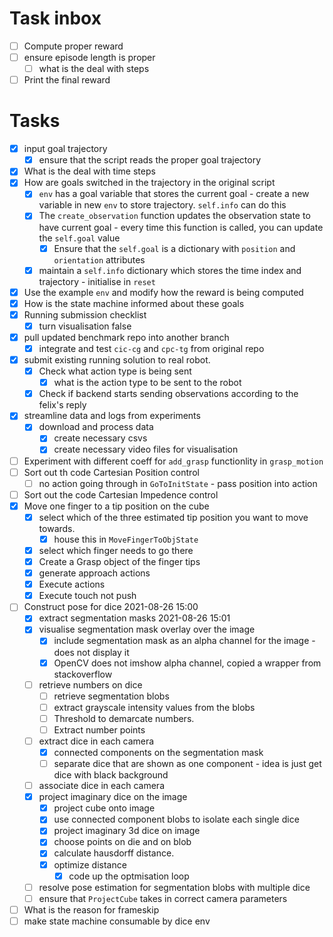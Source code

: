# Task inbox
- [ ] Compute proper reward
- [ ] ensure episode length is proper
  - [ ] what is the deal with steps
- [ ] Print the final reward
# Tasks
- [X] input goal trajectory
  - [X] ensure that the script reads the proper goal trajectory
- [X] What is the deal with time steps
- [X] How are goals switched in the trajectory in the original script
  - [X] `env` has a goal variable that stores the current goal - create a new
    variable in new `env` to store trajectory. `self.info` can do this
  - [X] The `create_observation` function updates the observation state to have
    current goal - every time this function is called, you can update the
    `self.goal` value
    - [X] Ensure that the `self.goal` is a dictionary with `position` and
      `orientation` attributes
  - [X] maintain a `self.info` dictionary which stores the time index and
    trajectory - initialise in `reset`
- [X] Use the example `env` and modify how the reward is being computed
- [X] How is the state machine informed about these goals
- [X] Running submission checklist
  - [X] turn visualisation false
- [X] pull updated benchmark repo into another branch
  - [X] integrate and test `cic-cg` and `cpc-tg` from original repo
- [X] submit existing running solution to real robot.
  - [X] Check what action type is being sent
    - [X] what is the action type to be sent to the robot
  - [X] Check if backend starts sending observations according to the felix's
    reply
- [X] streamline data and logs from experiments
  - [X] download and process data
    - [X] create necessary csvs
    - [X] create necessary video files for visualisation
- [ ] Experiment with different coeff for `add_grasp` functionlity in
  `grasp_motion`
- [ ] Sort out th code Cartesian Position control
    - [ ] no action going through in `GoToInitState` - pass position into
      action
- [ ] Sort out the code Cartesian Impedence control
- [X] Move one finger to a tip position on the cube
  - [X] select which of the three estimated tip position you want to move
    towards.
    - [X] house this in `MoveFingerToObjState` 
  - [X] select which finger needs to go there
  - [X] Create a Grasp object of the finger tips
  - [X] generate approach actions
  - [X] Execute actions
  - [X] Execute touch not push
- [ ] Construct pose for dice 2021-08-26 15:00
  - [X] extract segmentation masks 2021-08-26 15:01
  - [X] visualise segmentation mask overlay over the image
    - [X] include segmentation mask as an alpha channel for the image - does not display it
    - [X] OpenCV does not imshow alpha channel, copied a wrapper from stackoverflow
  - [ ] retrieve numbers on dice
    - [ ] retrieve segmentation blobs
    - [ ] extract grayscale intensity values from the blobs
    - [ ] Threshold to demarcate numbers.
    - [ ] Extract number points
  - [ ] extract dice in each camera
    - [X] connected components on the segmentation mask
    - [ ] separate dice that are shown as one component - idea is just get dice with black background
  - [ ] associate dice in each camera
  - [X] project imaginary dice on the image
    - [X] project cube onto image
    - [X] use connected component blobs to isolate each single dice
    - [X] project imaginary 3d dice on image
    - [X] choose points on die and on blob
    - [X] calculate hausdorff distance.
    - [X] optimize distance
      - [X] code up the optmisation loop
  - [ ] resolve pose estimation for segmentation blobs with multiple dice
  - [ ] ensure that `ProjectCube` takes in correct camera parameters
- [ ] What is the reason for frameskip
- [ ] make state machine consumable by dice env
